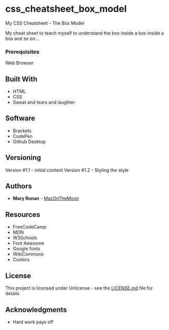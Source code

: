 # css_cheatsheet_box_model
My CSS Cheatsheet - The Box Model

My cheat sheet to teach myself to understand the box inside a box inside a box and so on...

### Prerequisites

Web Browser

## Built With

* HTML
* CSS
* Sweat and tears and laughter

## Software
* Brackets
* CodePen
* Github Desktop

## Versioning

Version #1.1 - initial content
Version #1.2 - Styling the style

## Authors

* **Mary Ronan** - [MazOnTheMoon](https://github.com/MazontheMoon)

## Resources

* FreeCodeCamp
* MDN
* W3Schools
* Font Awesome
* Google fonts
* WikiCommons
* Coolors

## License

This project is licensed under Unlicense - see the [LICENSE.md](LICENSE.md) file for details

## Acknowledgments

* Hard work pays off
